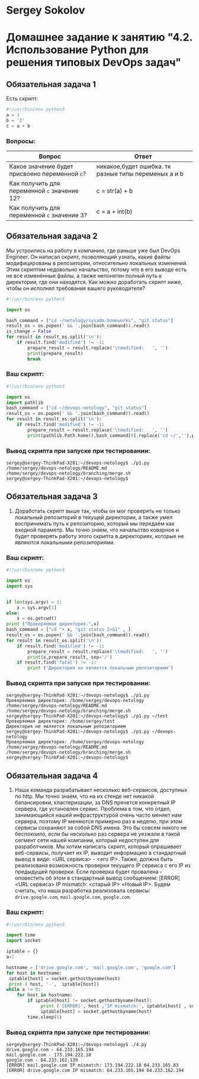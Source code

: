 # Sergey Sokolov
# Домашнее задание к занятию "4.2. Использование Python для решения типовых DevOps задач"

## Обязательная задача 1

Есть скрипт:
```python
#!/usr/bin/env python3
a = 1
b = '2'
c = a + b
```
### Вопросы:
| Вопрос  | Ответ |
| ------------- | ------------- |
| Какое значение будет присвоено переменной `c`?  | никакое,будет ошибка. тк разные типы переменых a и b |
| Как получить для переменной `c` значение 12?  | c = str(a) + b|
| Как получить для переменной `c` значение 3?  | c = a + int(b)|

## Обязательная задача 2
Мы устроились на работу в компанию, где раньше уже был DevOps Engineer. Он написал скрипт, позволяющий узнать, какие файлы модифицированы в репозитории, относительно локальных изменений. Этим скриптом недовольно начальство, потому что в его выводе есть не все изменённые файлы, а также непонятен полный путь к директории, где они находятся. Как можно доработать скрипт ниже, чтобы он исполнял требования вашего руководителя?

```python
#!/usr/bin/env python3

import os

bash_command = ["cd ~/netology/sysadm-homeworks", "git status"]
result_os = os.popen(' && '.join(bash_command)).read()
is_change = False
for result in result_os.split('\n'):
    if result.find('modified') != -1:
        prepare_result = result.replace('\tmodified:   ', '')
        print(prepare_result)
        break
```

### Ваш скрипт:
```python
#!/usr/bin/env python3

import os
import pathlib
bash_command = ["cd ~/devops-netology", "git status"]
result_os = os.popen(' && '.join(bash_command)).read()
for result in result_os.split('\n'):
    if result.find('modified') != -1:
        prepare_result = result.replace('\tmodified:   ', '')
        print(pathlib.Path.home(),bash_command[0].replace('cd ~/',''),prepare_result, sep='/')
```

### Вывод скрипта при запуске при тестировании:
```
sergey@sergey-ThinkPad-X201:~/devops-netology$ ./p1.py
/home/sergey/devops-netology/README.md
/home/sergey/devops-netology/branching/merge.sh
sergey@sergey-ThinkPad-X201:~/devops-netology$ 
```

## Обязательная задача 3
1. Доработать скрипт выше так, чтобы он мог проверять не только локальный репозиторий в текущей директории, а также умел воспринимать путь к репозиторию, который мы передаём как входной параметр. Мы точно знаем, что начальство коварное и будет проверять работу этого скрипта в директориях, которые не являются локальными репозиториями.

### Ваш скрипт:
```python
#!/usr/bin/env python3

import os
import sys


if len(sys.argv) > 1:
    x = sys.argv[1]
else: 
    x = os.getcwd()
print ("Проверяемая директория:",x)
bash_command = ["cd "+ x, "git status 2>&1" , ]
result_os = os.popen(' && '.join(bash_command)).read()
for result in result_os.split('\n'):
    if result.find('modified') != -1:
        prepare_result = result.replace('\tmodified:   ', '')
        print(x,prepare_result, sep='/')
    if result.find('fatal') != -1:
        print ('Директория не является локальным репозиторием')
```

### Вывод скрипта при запуске при тестировании:
```
sergey@sergey-ThinkPad-X201:~/devops-netology$ ./p1.py
Проверяемая директория: /home/sergey/devops-netology
/home/sergey/devops-netology/README.md
/home/sergey/devops-netology/branching/merge.sh
sergey@sergey-ThinkPad-X201:~/devops-netology$ ./p1.py ~/test
Проверяемая директория: /home/sergey/test
Директория не является локальным репозиторием
sergey@sergey-ThinkPad-X201:~/devops-netology$ ./p1.py ~/devops-netology
Проверяемая директория: /home/sergey/devops-netology
/home/sergey/devops-netology/README.md
/home/sergey/devops-netology/branching/merge.sh
sergey@sergey-ThinkPad-X201:~/devops-netology$ 
```

## Обязательная задача 4
1. Наша команда разрабатывает несколько веб-сервисов, доступных по http. Мы точно знаем, что на их стенде нет никакой балансировки, кластеризации, за DNS прячется конкретный IP сервера, где установлен сервис. Проблема в том, что отдел, занимающийся нашей инфраструктурой очень часто меняет нам сервера, поэтому IP меняются примерно раз в неделю, при этом сервисы сохраняют за собой DNS имена. Это бы совсем никого не беспокоило, если бы несколько раз сервера не уезжали в такой сегмент сети нашей компании, который недоступен для разработчиков. Мы хотим написать скрипт, который опрашивает веб-сервисы, получает их IP, выводит информацию в стандартный вывод в виде: <URL сервиса> - <его IP>. Также, должна быть реализована возможность проверки текущего IP сервиса c его IP из предыдущей проверки. Если проверка будет провалена - оповестить об этом в стандартный вывод сообщением: [ERROR] <URL сервиса> IP mismatch: <старый IP> <Новый IP>. Будем считать, что наша разработка реализовала сервисы: `drive.google.com`, `mail.google.com`, `google.com`.

### Ваш скрипт:
```python
#!/usr/bin/env python3

import time
import socket

iptable = {}
a=1

hostname = ['drive.google.com', 'mail.google.com', 'google.com']
for host in hostname:
 iptable[host] = socket.gethostbyname(host)
 print ( host, '-',  iptable[host])
while a != 0:
    for host in hostname:
        if iptable[host] != socket.gethostbyname(host):
             print ('[ERROR]', host ,'IP mismatch:', iptable[host] , socket.gethostbyname(host))
             iptable[host] = socket.gethostbyname(host)
        time.sleep(5)
```

### Вывод скрипта при запуске при тестировании:
```
sergey@sergey-ThinkPad-X201:~/devops-netology$ ./4.py
drive.google.com - 64.233.165.194
mail.google.com - 173.194.222.18
google.com - 64.233.162.139
[ERROR] mail.google.com IP mismatch: 173.194.222.18 64.233.165.83
[ERROR] drive.google.com IP mismatch: 64.233.165.194 64.233.162.194
```
